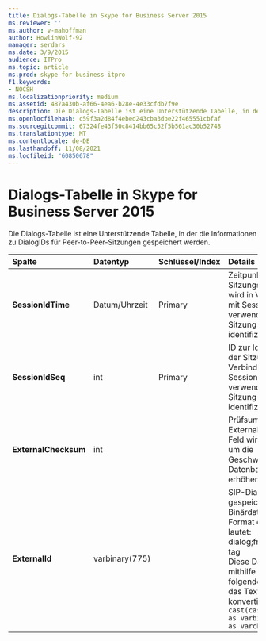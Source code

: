 ```yaml
---
title: Dialogs-Tabelle in Skype for Business Server 2015
ms.reviewer: ''
ms.author: v-mahoffman
author: HowlinWolf-92
manager: serdars
ms.date: 3/9/2015
audience: ITPro
ms.topic: article
ms.prod: skype-for-business-itpro
f1.keywords:
- NOCSH
ms.localizationpriority: medium
ms.assetid: 487a430b-af66-4ea6-b28e-4e33cfdb7f9e
description: Die Dialogs-Tabelle ist eine Unterstützende Tabelle, in der die Informationen zu DialogIDs für Peer-to-Peer-Sitzungen gespeichert werden.
ms.openlocfilehash: c59f3a2d84f4ebed243cba3dbe22f465551cbfaf
ms.sourcegitcommit: 67324fe43f50c8414bb65c52f5b561ac30b52748
ms.translationtype: MT
ms.contentlocale: de-DE
ms.lasthandoff: 11/08/2021
ms.locfileid: "60850678"
---
```

# <a name="dialogs-table-in-skype-for-business-server-2015"></a>Dialogs-Tabelle in Skype for Business Server 2015
 
Die Dialogs-Tabelle ist eine Unterstützende Tabelle, in der die Informationen zu DialogIDs für Peer-to-Peer-Sitzungen gespeichert werden.
  
|**Spalte**|**Datentyp**|**Schlüssel/Index**|**Details**|
|:-----|:-----|:-----|:-----|
|**SessionIdTime** <br/> |Datum/Uhrzeit  <br/> |Primary  <br/> |Zeitpunkt der Sitzungsanforderung; wird in Verbindung mit SessionIDSeq verwendet, um eine Sitzung eindeutig zu identifizieren.  <br/> |
|**SessionIdSeq** <br/> |int  <br/> |Primary  <br/> |ID zur Identifikation der Sitzung. Wird in Verbindung mit SessionIDTime verwendet, um eine Sitzung eindeutig zu identifizieren.  <br/> |
|**ExternalChecksum** <br/> |int  <br/> | <br/> |Prüfsumme der ExternalID. Dieses Feld wird verwendet, um die Geschwindigkeit der Datenbanksuchen zu erhöhen.  <br/> |
|**ExternalId** <br/> |varbinary(775)  <br/> | <br/> |SIP-Dialog-ID, gespeichert als Binärdatei. Das Format der Binärdatei lautet:  <br/> dialog;from-tag;to-tag  <br/> Diese Daten können mithilfe der folgenden Syntax in das Textformat konvertiert werden:  <br/>  `cast(cast(ExternalId as varbinary(max)) as varchar(max))` <br/> |
   

